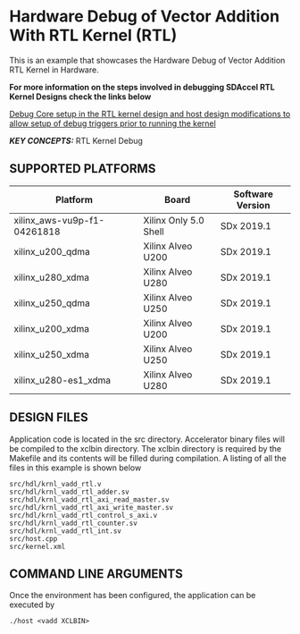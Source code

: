 Hardware Debug of Vector Addition With RTL Kernel (RTL)
======================

This is an example that showcases the Hardware Debug of Vector Addition RTL Kernel in Hardware.

 
**For more information on the steps involved in debugging SDAccel RTL Kernel Designs check the links below**
 
[Debug Core setup in the RTL kernel design and host design modifications to allow setup of debug triggers prior to running the kernel](https://github.com/Xilinx/SDAccel_Examples/wiki/Sdx_rtl_kernel_debug)

***KEY CONCEPTS:*** RTL Kernel Debug

## SUPPORTED PLATFORMS
Platform | Board             | Software Version
---------|-------------------|-----------------
xilinx_aws-vu9p-f1-04261818|Xilinx Only 5.0 Shell|SDx 2019.1
xilinx_u200_qdma|Xilinx Alveo U200|SDx 2019.1
xilinx_u280_xdma|Xilinx Alveo U280|SDx 2019.1
xilinx_u250_qdma|Xilinx Alveo U250|SDx 2019.1
xilinx_u200_xdma|Xilinx Alveo U200|SDx 2019.1
xilinx_u250_xdma|Xilinx Alveo U250|SDx 2019.1
xilinx_u280-es1_xdma|Xilinx Alveo U280|SDx 2019.1


##  DESIGN FILES
Application code is located in the src directory. Accelerator binary files will be compiled to the xclbin directory. The xclbin directory is required by the Makefile and its contents will be filled during compilation. A listing of all the files in this example is shown below

```
src/hdl/krnl_vadd_rtl.v
src/hdl/krnl_vadd_rtl_adder.sv
src/hdl/krnl_vadd_rtl_axi_read_master.sv
src/hdl/krnl_vadd_rtl_axi_write_master.sv
src/hdl/krnl_vadd_rtl_control_s_axi.v
src/hdl/krnl_vadd_rtl_counter.sv
src/hdl/krnl_vadd_rtl_int.sv
src/host.cpp
src/kernel.xml
```

##  COMMAND LINE ARGUMENTS
Once the environment has been configured, the application can be executed by
```
./host <vadd XCLBIN>
```

